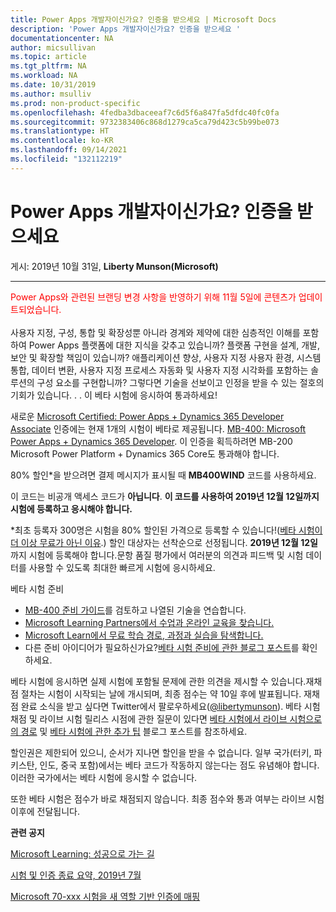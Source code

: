 ```yaml
---
title: Power Apps 개발자이신가요? 인증을 받으세요 | Microsoft Docs
description: 'Power Apps 개발자이신가요? 인증을 받으세요 '
documentationcenter: NA
author: micsullivan
ms.topic: article
ms.tgt_pltfrm: NA
ms.workload: NA
ms.date: 10/31/2019
ms.author: msulliv
ms.prod: non-product-specific
ms.openlocfilehash: 4fedba3dbaceeaf7c6d5f6a847fa5dfdc40fc0fa
ms.sourcegitcommit: 9732383406c868d1279ca5ca79d423c5b99be073
ms.translationtype: HT
ms.contentlocale: ko-KR
ms.lasthandoff: 09/14/2021
ms.locfileid: "132112219"
---
```

# <a name="are-you-a-power-apps-developer-its-time-to-be-certified"></a>Power Apps 개발자이신가요? 인증을 받으세요

게시: 2019년 10월 31일, **Liberty Munson(Microsoft)**

___

<div style='color&#58; red;'>Power Apps와 관련된 브랜딩 변경 사항을 반영하기 위해 11월 5일에 콘텐츠가 업데이트되었습니다.</div>
<br/>
사용자 지정, 구성, 통합 및 확장성뿐 아니라 경계와 제약에 대한 심층적인 이해를 포함하여 Power Apps 플랫폼에 대한 지식을 갖추고 있습니까? 플랫폼 구현을 설계, 개발, 보안 및 확장할 책임이 있습니까? 애플리케이션 향상, 사용자 지정 사용자 환경, 시스템 통합, 데이터 변환, 사용자 지정 프로세스 자동화 및 사용자 지정 시각화를 포함하는 솔루션의 구성 요소를 구현합니까? 그렇다면 기술을 선보이고 인정을 받을 수 있는 절호의 기회가 있습니다. . . 이 베타 시험에 응시하여 통과하세요!

새로운 [Microsoft Certified: Power Apps + Dynamics 365 Developer Associate](https://docs.microsoft.com/learn/certifications/power-apps-and-d365-developer-associate?WT.mc_id=mb400blog__cert_powerappsd365developer-blog-wwl) 인증에는 현재 1개의 시험이 베타로 제공됩니다. [MB-400: Microsoft Power Apps + Dynamics 365 Developer](https://docs.microsoft.com/learn/certifications/exams/mb-400?WT.mc_id=mb400blog__cert_examsmb400-blog-wwl). 이 인증을 획득하려면 MB-200 Microsoft Power Platform + Dynamics 365 Core도 통과해야 합니다.

80% 할인*을 받으려면 결제 메시지가 표시될 때 **MB400WIND** 코드를 사용하세요.

이 코드는 비공개 액세스 코드가 **아닙니다**. **이 코드를 사용하여 2019년 12월 12일까지 시험에 등록하고 응시해야 합니다.**

*최초 등록자 300명은 시험을 80% 할인된 가격으로 등록할 수 있습니다!([베타 시험이 더 이상 무료가 아닌 이유](https://www.microsoft.com/en-us/learning/community-blog-post.aspx?BlogId=8&Id=374922).) 할인 대상자는 선착순으로 선정됩니다. **2019년 12월 12일** 까지 시험에 등록해야 합니다.문항 품질 평가에서 여러분의 의견과 피드백 및 시험 데이터를 사용할 수 있도록 최대한 빠르게 시험에 응시하세요.

베타 시험 준비

- [MB-400 준비 가이드](https://www.microsoft.com/learning/exam-MB-400.aspx)를 검토하고 나열된 기술을 연습합니다. 
- [Microsoft Learning Partners에서 수업과 온라인 교육을 찾습니다.](https://www.microsoft.com/learning/course-list.aspx)
- [Microsoft Learn에서 무료 학습 경로, 과정과 실습을 탐색합니다.](https://docs.microsoft.com/learn/browse)
- 다른 준비 아이디어가 필요하신가요?[베타 시험 준비에 관한 블로그 포스트](https://www.microsoft.com/en-us/learning/community-blog-post.aspx?BlogId=8&Id=374544)를 확인하세요.

베타 시험에 응시하면 실제 시험에 포함될 문제에 관한 의견을 제시할 수 있습니다.재채점 절차는 시험이 시작되는 날에 개시되며, 최종 점수는 약 10일 후에 발표됩니다. 재채점 완료 소식을 받고 싶다면 Twitter에서 팔로우하세요([@libertymunson](https://twitter.com/LibertyMunson)). 베타 시험 채점 및 라이브 시험 릴리스 시점에 관한 질문이 있다면 [베타 시험에서 라이브 시험으로의 경로](https://www.microsoft.com/en-us/learning/community-blog-post.aspx?BlogId=8&Id=374675) 및 [베타 시험에 관한 추가 팁](https://www.microsoft.com/en-us/learning/community-blog-post.aspx?BlogId=8&Id=374723) 블로그 포스트를 참조하세요.

할인권은 제한되어 있으니, 순서가 지나면 할인을 받을 수 없습니다. 일부 국가(터키, 파키스탄, 인도, 중국 포함)에서는 베타 코드가 작동하지 않는다는 점도 유념해야 합니다. 이러한 국가에서는 베타 시험에 응시할 수 없습니다.

또한 베타 시험은 점수가 바로 채점되지 않습니다. 최종 점수와 통과 여부는 라이브 시험 이후에 전달됩니다.

**관련 공지**

[Microsoft Learning: 성공으로 가는 길](https://www.microsoft.com/en-us/learning/community-blog-post.aspx?BlogId=8&Id=375243)

[시험 및 인증 종료 요약, 2019년 7월](https://www.microsoft.com/en-us/learning/community-blog-post.aspx?BlogId=8&Id=375242)

[Microsoft 70-xxx 시험을 새 역할 기반 인증에 매핑](https://www.microsoft.com/en-us/learning/community-blog-post.aspx?BlogId=8&Id=375236)





